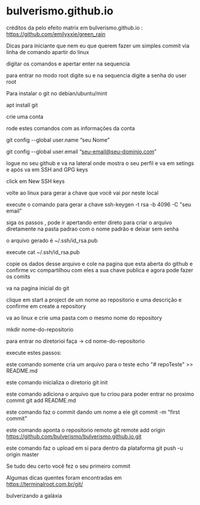 # bulverismo.github.io
créditos da pelo efeito matrix em bulverismo.github.io : https://github.com/emilyxxie/green_rain

Dicas para iniciante que nem eu
que querem fazer um simples commit via linha de comando apartir do linux

digitar os comandos e apertar enter na sequencia


para entrar no modo root digite
su 
e na sequencia digite a senha do user root


Para instalar o git no debian/ubuntu/mint

apt install git

crie uma conta

rode estes comandos com as informações da conta

git config --global user.name “seu Nome” 

git config --global user.email “seu-email@seu-dominio.com”

logue no seu github e va na lateral onde mostra o seu perfil e va em setings e após va em SSH and GPG keys

click em New SSH keys

volte ao linux para gerar a chave que você vai por neste local

execute o comando para gerar a chave
ssh-keygen -t rsa -b 4096 -C "seu email"

siga os passos , pode ir apertando enter direto para criar o arquivo diretamente na pasta padrao com o nome padrão e deixar sem senha

o arquivo gerado é ~/.ssh/id_rsa.pub

execute 
cat ~/.ssh/id_rsa.pub 

copie os dados desse arquivo e cole na pagina que esta aberta do github e confirme
vc compartilhou com eles a sua chave publica e agora pode fazer os comits

va na pagina inicial do git

clique em start a project
de um nome ao repositorio e uma descrição e confirme em create a repository

va ao linux e crie uma pasta com o mesmo nome do repository

mkdir nome-do-repositorio

para entrar no diretorioi faça -> cd nome-do-repositorio

execute estes passos:

este comando somente cria um arquivo para o teste
echo "# repoTeste" >> README.md

este comando inicializa o diretorio
git init

este comando adiciona o arquivo que tu criou para poder entrar no proximo commit
git add README.md

este comando faz o commit dando um nome a ele
git commit -m "first commit"

este comando aponta o repositorio remoto
git remote add origin https://github.com/bulverismo/bulverismo.github.io.git

este comando faz o upload em si para dentro da plataforma
git push -u origin master

Se tudo deu certo você fez o seu primeiro commit

Algumas dicas quentes foram encontradas em https://terminalroot.com.br/git/

bulverizando a galáxia
